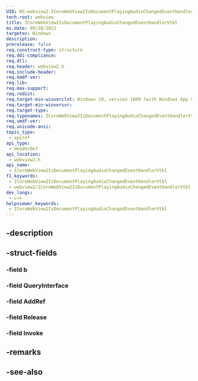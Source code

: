 ```yaml
---
UID: NS:webview2.ICoreWebView2IsDocumentPlayingAudioChangedEventHandlerVtbl
tech.root: webview
title: ICoreWebView2IsDocumentPlayingAudioChangedEventHandlerVtbl
ms.date: 09/20/2022
targetos: Windows
description: 
prerelease: false
req.construct-type: structure
req.ddi-compliance: 
req.dll: 
req.header: webview2.h
req.include-header: 
req.kmdf-ver: 
req.lib: 
req.max-support: 
req.redist: 
req.target-min-winverclnt: Windows 10, version 1809 (with Windows App SDK 1.1 or later)
req.target-min-winversvr: 
req.target-type: 
req.typenames: ICoreWebView2IsDocumentPlayingAudioChangedEventHandlerVtbl
req.umdf-ver: 
req.unicode-ansi: 
topic_type:
 - apiref
api_type:
 - HeaderDef
api_location:
 - webview2.h
api_name:
 - ICoreWebView2IsDocumentPlayingAudioChangedEventHandlerVtbl
f1_keywords:
 - ICoreWebView2IsDocumentPlayingAudioChangedEventHandlerVtbl
 - webview2/ICoreWebView2IsDocumentPlayingAudioChangedEventHandlerVtbl
dev_langs:
 - c++
helpviewer_keywords:
 - ICoreWebView2IsDocumentPlayingAudioChangedEventHandlerVtbl
---
```


## -description

## -struct-fields

### -field b

### -field QueryInterface

### -field AddRef

### -field Release

### -field Invoke

## -remarks

## -see-also


